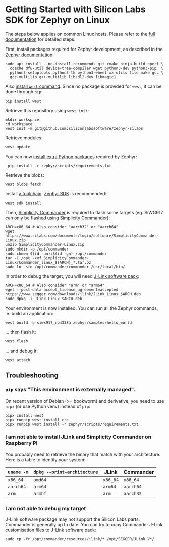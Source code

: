 # Getting Started with Silicon Labs SDK for Zephyr on Linux

The steps below applies on common Linux hosts. Please refer to the [full
documentation][main-doc] for detailed steps.

First, install packages required for Zephyr development, as described in the
[Zephyr documentation][sysdeps]:

    sudo apt install --no-install-recommends git cmake ninja-build gperf \
      ccache dfu-util device-tree-compiler wget python3-dev python3-pip  \
      python3-setuptools python3-tk python3-wheel xz-utils file make gcc \
      gcc-multilib g++-multilib libsdl2-dev libmagic1

Also [install `west` command][west]. Since no package is provided for `west`, it
can be done through `pip`:

    pip install west

Retrieve this repository using `west init`:

    mkdir workspace
    cd workspace
    west init -m git@github.com:siliconlabssoftware/zephyr-silabs

Retrieve modules:

    west update

You can now [install extra Python packages][pydeps] required by Zephyr:

     pip install -r zephyr/scripts/requirements.txt

Retrieve the blobs:

    west blobs fetch

Install [a toolchain][toolchain]. [Zephyr SDK][sdk] is recommended:

    west sdk install

Then, [Simplicity Commander][commander] is required to flash some targets (eg.
SiWG917 can only be flashed using Simplicity Commander):

    ARCH=x86_64 # Also consider "aarch32" or "aarch64"
    wget https://www.silabs.com/documents/login/software/SimplicityCommander-Linux.zip
    unzip SimplicityCommander-Linux.zip
    sudo mkdir -p /opt/commander
    sudo chown $(id -un):$(id -gn) /opt/commander
    tar -C /opt -xvf SimplicityCommander-Linux/Commander_linux_${ARCH}_*.tar.bz
    sudo ln -sfn /opt/commander/commander /usr/local/bin/

In order to debug the target, you will need [J-Link software pack][jlink]:

    ARCH=x86_64 # Also consider "arm" or "arm64"
    wget --post-data accept_license_agreement=accepted https://www.segger.com/downloads/jlink/JLink_Linux_$ARCH.deb
    sudo dpkg -i JLink_Linux_$ARCH.deb

Your environment is now installed. You can run all the Zephyr commands, ie.
build an application:

    west build -b siwx917_rb4338a zephyr/samples/hello_world

... then flash it:

    west flash

... and debug it:

    west attach

[main-doc]:  https://docs.zephyrproject.org/latest/develop/getting_started/index.html
[sysdeps]:   https://docs.zephyrproject.org/latest/develop/getting_started/index.html#install-dependencies
[west]:      https://docs.zephyrproject.org/latest/develop/west/install.html
[pydeps]:    https://docs.zephyrproject.org/latest/develop/getting_started/index.html#get-zephyr-and-install-python-dependencies
[toolchain]: https://docs.zephyrproject.org/latest/develop/toolchains/index.html
[sdk]:       https://docs.zephyrproject.org/latest/develop/toolchains/zephyr_sdk.html
[commander]: https://www.silabs.com/developers/simplicity-studio/simplicity-commander?tab=downloads
[jlink]:     https://www.segger.com/jlink-software.html

## Troubleshooting

### `pip` says "This environment is externally managed".

On recent version of Debian (>= bookworm) and derivative, you need to use `pipx`
(or use Python venv) instead of `pip`:

    pipx install west
    pipx runpip west install crc
    pipx runpip west install -r zephyr/scripts/requirements.txt


### I am not able to install JLink and Simplicity Commander on Raspberry Pi

You probably need to retrieve the binary that match with your architecture. Here
is a table to identify your system:

  | `uname -m` | `dpkg --print-architecture` | JLink    | Commander |
  |------------|-----------------------------|----------|-----------|
  | `x86_64`   | `amd64`                     | `x86_64` | `x86_64`  |
  | `aarch64`  | `arm64`                     | `arm64`  | `aarch64` |
  | `arm`      | `armhf`                     | `arm`    | `aarch32` |


### I am not able to debug my target

J-Link software package may not support the Silicon Labs parts. Commander is
generally up to date. You can try to copy Commander J-Link customisation files
to J-Link software pack:

    sudo cp -fr /opt/commander/resources/jlink/* /opt/SEGGER/JLink_V*/
